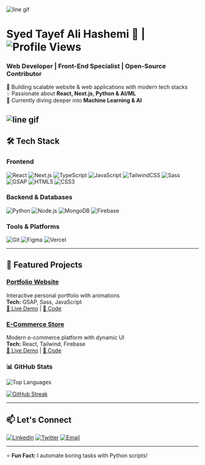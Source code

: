 ![line gif](https://github.com/user-attachments/assets/27a9d306-fc26-47ea-8589-56952babfd75)

# Syed Tayef Ali Hashemi 👋 |__![Profile Views](https://komarev.com/ghpvc/?username=syedtayefali369&color=blue)__


### Web Developer | Front-End Specialist | Open-Source Contributor

🚀 Building scalable website & web applications with modern tech stacks  
💡 Passionate about **React, Next.js, Python & AI/ML**  
🌱 Currently diving deeper into **Machine Learning & AI**  

![line gif](https://github.com/user-attachments/assets/369c567f-f9c2-4a8b-b265-eef2837d0b65)
---

## 🛠 Tech Stack

### **Frontend**
![React](https://img.shields.io/badge/React-20232A?logo=react&logoColor=61DAFB)
![Next.js](https://img.shields.io/badge/Next.js-000000?logo=nextdotjs&logoColor=white)
![TypeScript](https://img.shields.io/badge/TypeScript-3178C6?logo=typescript&logoColor=white)
![JavaScript](https://img.shields.io/badge/JavaScript-F7DF1E?logo=javascript&logoColor=black)
![TailwindCSS](https://img.shields.io/badge/Tailwind_CSS-38B2AC?logo=tailwind-css&logoColor=white)
![Sass](https://img.shields.io/badge/Sass-CC6699?logo=sass&logoColor=white)
![GSAP](https://img.shields.io/badge/GSAP-88CE02?logo=greensock&logoColor=white)
![HTML5](https://img.shields.io/badge/HTML5-E34F26?logo=html5&logoColor=white)
![CSS3](https://img.shields.io/badge/CSS3-1572B6?logo=css3&logoColor=white)

### **Backend & Databases**
![Python](https://img.shields.io/badge/Python-3776AB?logo=python&logoColor=white)
![Node.js](https://img.shields.io/badge/Node.js-339933?logo=nodedotjs&logoColor=white)
![MongoDB](https://img.shields.io/badge/MongoDB-47A248?logo=mongodb&logoColor=white)
![Firebase](https://img.shields.io/badge/Firebase-FFCA28?logo=firebase&logoColor=black)

### **Tools & Platforms**
![Git](https://img.shields.io/badge/Git-F05032?logo=git&logoColor=white)
![Figma](https://img.shields.io/badge/Figma-F24E1E?logo=figma&logoColor=white)
![Vercel](https://img.shields.io/badge/Vercel-000000?logo=vercel&logoColor=white)

---

## 🚀 Featured Projects

### [Portfolio Website](https://mohammad-tayef-github-io.vercel.app/)
Interactive personal portfolio with animations  
**Tech:** GSAP, Sass, JavaScript  
[🔗 Live Demo](https://mohammad-tayef-github-io.vercel.app/) | [📂 Code](https://github.com/syedtayefali369/Syed-Tayef.Portfolio.github.io)

### [E-Commerce Store](https://syedtayefali369.github.io/E-Commerce-website.github.io/)
Modern e-commerce platform with dynamic UI  
**Tech:** React, Tailwind, Firebase  
[🔗 Live Demo](https://syedtayefali369.github.io/e-commerce-website.github.io/) | [📂 Code](https://github.com/syedtayefali369/e-commerce-website.github.io)

### 📊 GitHub Stats

![Top Languages](https://github-readme-stats.vercel.app/api/top-langs/?username=syedtayefali369&layout=compact&theme=tokyonight)

[![GitHub Streak](https://streak-stats.demolab.com/?user=syedtayefali369)](https://git.io/streak-stats)

---

## 📫 Let's Connect

[![LinkedIn](https://img.shields.io/badge/LinkedIn-0A66C2?logo=linkedin&logoColor=white)](https://www.linkedin.com/in/md-tayef-a68a4a352/)
[![Twitter](https://img.shields.io/badge/Twitter-1DA1F2?logo=x&logoColor=white)](https://x.com/Tay3fM6854)
[![Email](https://img.shields.io/badge/Email-D14836?logo=gmail&logoColor=white)](mailto:tayefrules@gmail.com)

---

⭐ **Fun Fact:** I automate boring tasks with Python scripts!
